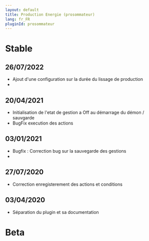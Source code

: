 ```yaml
---
layout: default
title: Production Energie (prosommateur)
lang: fr_FR
pluginId: prosommateur
---
```


# Stable
## 26/07/2022
* Ajout d'une configuration sur la durée du lissage de production
* 
## 20/04/2021
* Initialisation de l'etat de gestion a Off au démarrage du démon / sauvgarde
* BugFix execution des actions

## 03/01/2021
* Bugfix : Correction bug sur la sauvegarde des gestions
* 
## 27/07/2020
* Correction enregisterement des actions et conditions

## 03/04/2020
* Séparation du plugin et sa documentation

# Beta
